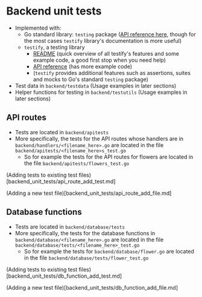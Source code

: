 # Backend unit tests

- Implemented with:
  - Go standard library: `testing` package ([API reference here](https://pkg.go.dev/testing), though for the most cases `testify` library's documentation is more useful)
  - `testify`, a testing library
    - [README](https://github.com/stretchr/testify#testify---thou-shalt-write-tests) (quick overview of all testify's features and some example code, a good first stop when you need help)
    - [API reference](https://pkg.go.dev/github.com/stretchr/testify) (has more example code)
    - (`testify` provides additional features such as assertions, suites and mocks to Go's standard `testing` package)
- Test data in `backend/testdata` (Usage examples in later sections)
- Helper functions for testing in `backend/testutils` (Usage examples in later sections)

## API routes

- Tests are located in `backend/apitests`
- More specifically, the tests for the API routes whose handlers are in `backend/handlers/<filename_here>.go` are located in the file `backend/apitests/<filename_here>s_test.go`
  - So for example the tests for the API routes for flowers are located in the file `backend/apitests/flowers_test.go`

(Adding tests to existing test files)[backend_unit_tests/api_route_add_test.md]

(Adding a new test file)[backend_unit_tests/api_route_add_file.md]

## Database functions

- Tests are located in `backend/database/tests`
- More specifically, the tests for the database functions in `backend/database/<filename_here>.go` are located in the file `backend/database/tests/<filename_here>_test.go`
  - So for example the tests for `backend/database/flower.go` are located in the file `backend/database/tests/flower_test.go`

(Adding tests to existing test files)[backend_unit_tests/db_function_add_test.md]

(Adding a new test file)[backend_unit_tests/db_function_add_file.md]

